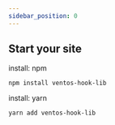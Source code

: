 ```yaml
---
sidebar_position: 0
---
```


## Start your site

install: npm

```shell
npm install ventos-hook-lib
```

install: yarn

```shell
yarn add ventos-hook-lib
```